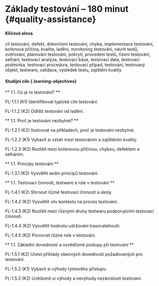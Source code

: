 # Základy testování – 180 minut {#quality-assistance}

#### Klíčová slova

cíl testování, defekt, dokončení testování, chyba, implementace testování, kořenová příčina, kvalita, ladění, monitoring testování, návrh testů, ověřování, plánování testování, pokrytí, provedení testů, řízení testování, selhání, testovací analýza, testovací báze, testovací data, testovací podmínka, testovací procedura, testovací případ, testování, testovaný objekt, testware, validace, výsledek testu, zajištění kvality

#### Studijní cíle {.learning-objectives}

** 1.1. Co je to testování? **

FL-1.1.1 (K1) Identifikovat typické cíle testování.

FL-1.1.2 (K2) Odlišit testování od ladění.

** 1.1. Proč je testování nezbytné? **

FL-1.2.1 (K2) Ilustrovat na příkladech, proč je testování nezbytné.

FL-1.2.2 (K1) Vybavit si vztah mezi testováním a zajištěním kvality.

FL-1.2.3 (K2) Rozlišit mezi kořenovou příčinou, chybou, defektem a selháním.

** 1.1. Principy testování **

FL-1.3.1 (K2) Vysvětlit sedm principů testování.

** 1.1. Testovací činnosti, testware a role v testování **

FL-1.4.1 (K2) Shrnout různé testovací činnosti a úkoly.

FL-1.4.2 (K2) Vysvětlit vliv kontextu na proces testování.

FL-1.4.3 (K2) Rozlišit mezi různými druhy testwaru podporujícími testovací činnosti.

FL-1.4.4 (K2) Vysvětlit hodnotu udržování trasovatelnosti.

FL-1.4.5 (K2) Porovnat různé role v testování.

** 1.1. Základní dovednosti a osvědčené postupy při testování **

FL-1.5.1 (K2) Uvést příklady obecných dovedností požadovaných pro testování.

FL-1.5.2 (K1) Vybavit si výhody týmového přístupu.

FL-1.5.3 (K2) Uvědomit si výhody a nevýhody nezávislosti testování.
